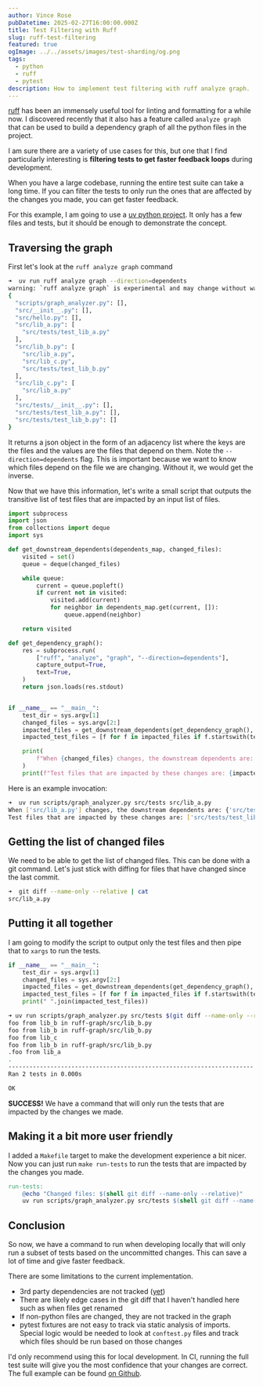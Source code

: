 ```yaml
---
author: Vince Rose
pubDatetime: 2025-02-27T16:00:00.000Z
title: Test Filtering with Ruff
slug: ruff-test-filtering
featured: true
ogImage: ../../assets/images/test-sharding/og.png
tags:
  - python
  - ruff
  - pytest
description: How to implement test filtering with ruff analyze graph.
---
```


[ruff](https://github.com/astral-sh/ruff) has been an immensely useful tool for linting and formatting for a while now. I discovered recently that it also has a feature called `analyze graph` that can be used to build a dependency graph of all the python files in the project.

I am sure there are a variety of use cases for this, but one that I find particularly interesting is **filtering tests to get faster feedback loops** during development.

When you have a large codebase, running the entire test suite can take a long time. If you can filter the tests to only run the ones that are affected by the changes you made, you can get faster feedback.

For this example, I am going to use a [uv python project](https://github.com/vinnybod/blog-examples/tree/main/ruff-graph). It only has a few files and tests, but it should be enough to demonstrate the concept.

## Traversing the graph

First let's look at the `ruff analyze graph` command

```bash
➜  uv run ruff analyze graph --direction=dependents
warning: `ruff analyze graph` is experimental and may change without warning
{
  "scripts/graph_analyzer.py": [],
  "src/__init__.py": [],
  "src/hello.py": [],
  "src/lib_a.py": [
    "src/tests/test_lib_a.py"
  ],
  "src/lib_b.py": [
    "src/lib_a.py",
    "src/lib_c.py",
    "src/tests/test_lib_b.py"
  ],
  "src/lib_c.py": [
    "src/lib_a.py"
  ],
  "src/tests/__init__.py": [],
  "src/tests/test_lib_a.py": [],
  "src/tests/test_lib_b.py": []
}
```

It returns a json object in the form of an adjacency list where the keys are the files and the values are the files that depend on them. Note the `--direction=dependents` flag. This is important because we want to know which files depend on the file we are changing. Without it, we would get the inverse.

Now that we have this information, let's write a small script that outputs the transitive list of test files that are impacted by an input list of files.

```python
import subprocess
import json
from collections import deque
import sys

def get_downstream_dependents(dependents_map, changed_files):
    visited = set()
    queue = deque(changed_files)

    while queue:
        current = queue.popleft()
        if current not in visited:
            visited.add(current)
            for neighbor in dependents_map.get(current, []):
                queue.append(neighbor)

    return visited

def get_dependency_graph():
    res = subprocess.run(
        ["ruff", "analyze", "graph", "--direction=dependents"],
        capture_output=True,
        text=True,
    )
    return json.loads(res.stdout)


if __name__ == "__main__":
    test_dir = sys.argv[1]
    changed_files = sys.argv[2:]
    impacted_files = get_downstream_dependents(get_dependency_graph(), changed_files)
    impacted_test_files = [f for f in impacted_files if f.startswith(test_dir)]

    print(
        f"When {changed_files} changes, the downstream dependents are: {impacted_files}"
    )
    print(f"Test files that are impacted by these changes are: {impacted_test_files}")
```

Here is an example invocation:

```bash
➜  uv run scripts/graph_analyzer.py src/tests src/lib_a.py
When ['src/lib_a.py'] changes, the downstream dependents are: {'src/tests/test_lib_a.py', 'src/lib_a.py'}
Test files that are impacted by these changes are: ['src/tests/test_lib_a.py']
```

## Getting the list of changed files

We need to be able to get the list of changed files. This can be done with a git command. Let's just stick with diffing for files that have changed since the last commit.

```bash
➜  git diff --name-only --relative | cat
src/lib_a.py
```

## Putting it all together

I am going to modify the script to output only the test files and then pipe that to `xargs` to run the tests.

```python
if __name__ == "__main__":
    test_dir = sys.argv[1]
    changed_files = sys.argv[2:]
    impacted_files = get_downstream_dependents(get_dependency_graph(), changed_files)
    impacted_test_files = [f for f in impacted_files if f.startswith(test_dir)]
    print(" ".join(impacted_test_files))
```

```bash
➜ uv run scripts/graph_analyzer.py src/tests $(git diff --name-only --relative) | xargs uv run python -m unittest
foo from lib_b in ruff-graph/src/lib_b.py
foo from lib_b in ruff-graph/src/lib_b.py
foo from lib_c
foo from lib_b in ruff-graph/src/lib_b.py
.foo from lib_a
.
----------------------------------------------------------------------
Ran 2 tests in 0.000s

OK
```

**SUCCESS!** We have a command that will only run the tests that are impacted by the changes we made.

## Making it a bit more user friendly

I added a `Makefile` target to make the development experience a bit nicer.
Now you can just run `make run-tests` to run the tests that are impacted by the changes you made.

```Makefile
run-tests:
	@echo "Changed files: $(shell git diff --name-only --relative)"
	uv run scripts/graph_analyzer.py src/tests $(shell git diff --name-only --relative) | xargs uv run python -m unittest
```

## Conclusion

So now, we have a command to run when developing locally that will only run a subset of tests based on the uncommitted changes. This can save a lot of time and give faster feedback.

There are some limitations to the current implementation.

- 3rd party dependencies are not tracked ([yet](https://github.com/astral-sh/ruff/issues/13431))
- There are likely edge cases in the git diff that I haven't handled here such as when files get renamed
- If non-python files are changed, they are not tracked in the graph
- pytest fixtures are not easy to track via static analysis of imports. Special logic would be needed to look at `conftest.py` files and track which files should be run based on those changes

I'd only recommend using this for local development. In CI, running the full test suite will give you the most confidence that your changes are correct. The full example can be found [on Github](https://github.com/vinnybod/blog-examples/tree/main/ruff-graph).
